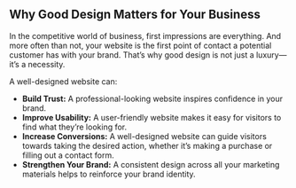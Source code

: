 ## Why Good Design Matters for Your Business

In the competitive world of business, first impressions are everything. And more often than not, your website is the first point of contact a potential customer has with your brand. That’s why good design is not just a luxury—it’s a necessity.

A well-designed website can:

*   **Build Trust:** A professional-looking website inspires confidence in your brand.
*   **Improve Usability:** A user-friendly website makes it easy for visitors to find what they’re looking for.
*   **Increase Conversions:** A well-designed website can guide visitors towards taking the desired action, whether it’s making a purchase or filling out a contact form.
*   **Strengthen Your Brand:** A consistent design across all your marketing materials helps to reinforce your brand identity.